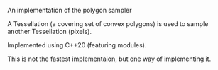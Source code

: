 An implementation of the polygon sampler

A Tessellation (a covering set of convex polygons) is used to sample
another Tessellation (pixels).

Implemented using C++20 (featuring modules).

This is not the fastest implementaion, but one way of implementing it.
